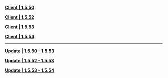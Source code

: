 **[Client | 1.5.50](https://hk4e-download.oss-cn-shanghai.aliyuncs.com/client_app/beta_pc/20210425_0f86271a6a3df671/d772c34653d3eafcyuanshen_beta_1.5.50.zip)**

**[Client | 1.5.52](https://hk4e-download.oss-cn-shanghai.aliyuncs.com/client_app/beta_pc/20210508_700dd9c6927b2c47/yuanshen_beta_1.5.52.zip)**

**[Client | 1.5.53](https://hk4e-download-sync-bj.oss-cn-beijing.aliyuncs.com/client_app/beta_pc/20210514_2c34c59e31614d6a/yuanshen_beta_1.5.53.zip)**

**[Client | 1.5.54](https://hk4e-download.oss-cn-shanghai.aliyuncs.com/client_app/beta_pc/20210520_9b271577312d156b/yuanshen_beta_1.1.54.zip)**

-----

**[Update | 1.5.50 - 1.5.53](https://hk4e-download.oss-cn-shanghai.aliyuncs.com/client_app/beta_update/hk4e_cn/8/game_1.5.50_1.5.53_diff_uKHDJdqItS0N6fnU.zip)**

**[Update | 1.5.52 - 1.5.53](https://hk4e-download.oss-cn-shanghai.aliyuncs.com/client_app/beta_update/hk4e_cn/8/game_1.5.52_1.5.53_diff_MHhiV8Bn2xZbst36.zip)**

**[Update | 1.5.53 - 1.5.54](https://hk4e-download.oss-cn-shanghai.aliyuncs.com/client_app/beta_update/hk4e_cn/8/game_1.5.53_1.5.54_diff_65N7Fl4vVitBTona.zip)**
